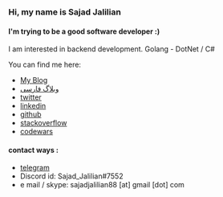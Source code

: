 ### Hi, my name is Sajad Jalilian
#### I'm trying to be a good software developer :)
I am interested in backend development. Golang - DotNet / C#


You can find me here:
- [My Blog](https://medium.com/@SajadJ)
- [وبلاگ فارسی](https://virgool.io/@SajadJ)
- [twitter](https://twitter.com/Sajad_Jalilian)
- [linkedin](https://linkedin.com/in/sajadjalilian)
- [github](https://github.com/SajadJalilian)
- [stackoverflow](https://stackoverflow.com/users/9545326/sajad-jalilian)
- [codewars](https://www.codewars.com/users/SajadJalilian)


#### contact ways :
- [telegram](https://t.me/sajadjalilian)
- Discord id: Sajad_Jalilian#7552
- e mail / skype: sajadjalilian88 [at] gmail [dot] com
